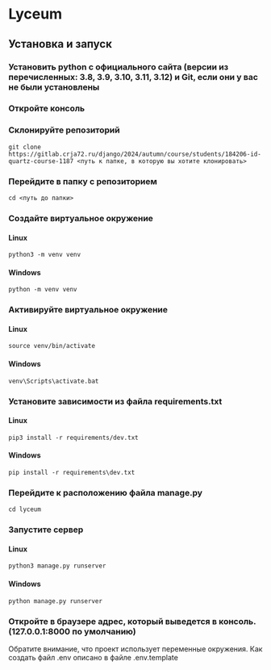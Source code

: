 # Lyceum

## Установка и запуск

### Установить python с официального сайта (версии из перечисленных: 3.8, 3.9, 3.10, 3.11, 3.12) и Git, если они у вас не были установлены

### Откройте консоль

### Склонируйте репозиторий

```commandline
git clone https://gitlab.crja72.ru/django/2024/autumn/course/students/184206-id-quartz-course-1187 <путь к папке, в которую вы хотите клонировать>
```

### Перейдите в папку с репозиторием

```comandline
cd <путь до папки>
```

### Создайте виртуальное окружение

#### Linux

```comandline
python3 -m venv venv
```

#### Windows

```commandline
python -m venv venv
```

### Активируйте виртуальное окружение

#### Linux

```commandline
source venv/bin/activate
```

#### Windows

```commandline
venv\Scripts\activate.bat
```

### Установите зависимости из файла requirements.txt

#### Linux

```commandline
pip3 install -r requirements/dev.txt
```

#### Windows

```commandline
pip install -r requirements\dev.txt
```

### Перейдите к расположению файла manage.py

```commandline
cd lyceum
```

### Запустите сервер

#### Linux

```commandline
python3 manage.py runserver
```

#### Windows

```commandline
python manage.py runserver
```

### Откройте в браузере адрес, который выведется в консоль. (127.0.0.1:8000 по умолчанию)

Обратите внимание, что проект использует переменные окружения. Как создать файл .env описано в файле .env.template

